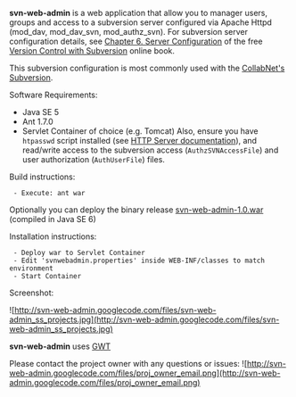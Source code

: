 **svn-web-admin** is a web application that allow you to manager users, groups and access to a subversion server configured via Apache Httpd (mod\_dav, mod\_dav\_svn, mod\_authz\_svn). For subversion server configuration details, see [Chapter 6. Server Configuration](http://svnbook.red-bean.com/en/1.0/ch06s04.html) of the free [Version Control with Subversion](http://svnbook.red-bean.com/) online book.

This subversion configuration is most commonly used with the [CollabNet's Subversion](http://www.collab.net/products/subversion/).

Software Requirements:
  * Java SE 5
  * Ant 1.7.0
  * Servlet Container of choice (e.g. Tomcat)
Also, ensure you have `htpasswd` script installed (see [HTTP Server documentation](http://httpd.apache.org/docs/2.0/programs/htpasswd.html)), and read/write access to the subversion access (`AuthzSVNAccessFile`) and user authorization (`AuthUserFile`) files.

Build instructions:
```
 - Execute: ant war
```

Optionally you can deploy the binary release [svn-web-admin-1.0.war](http://svn-web-admin.googlecode.com/files/svn-web-admin-1.0.war) (compiled in Java SE 6)

Installation instructions:
```
 - Deploy war to Servlet Container
 - Edit 'svnwebadmin.properties' inside WEB-INF/classes to match environment
 - Start Container
```

Screenshot:

![http://svn-web-admin.googlecode.com/files/svn-web-admin_ss_projects.jpg](http://svn-web-admin.googlecode.com/files/svn-web-admin_ss_projects.jpg)

**svn-web-admin** uses [GWT](http://code.google.com/webtoolkit/)

Please contact the project owner with any questions or issues: ![http://svn-web-admin.googlecode.com/files/proj_owner_email.png](http://svn-web-admin.googlecode.com/files/proj_owner_email.png)